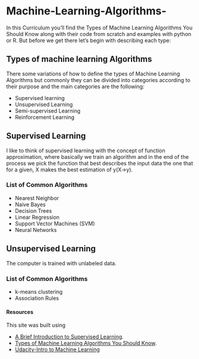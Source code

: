 # Machine-Learning-Algorithms-
In this Curriculum you’ll find the Types of Machine Learning Algorithms You Should Know along with their code from scratch and examples with python or R. But before we get there let’s begin with describing each type: 

## Types of machine learning Algorithms
There some variations of how to define the types of Machine Learning Algorithms but commonly they can be divided into categories according to their purpose and the main categories are the following:

-	Supervised learning
-	Unsupervised Learning
-	Semi-supervised Learning
-	Reinforcement Learning

## Supervised Learning 
I like to think of supervised learning with the concept of function approximation, where basically we train an algorithm and in the end of the process we pick the function that best describes the input data the one that for a given, X makes the best estimation of y(X->y).
### List of Common Algorithms
-	Nearest Neighbor
-	Naive Bayes
-	Decision Trees
-	Linear Regression
-	Support Vector Machines (SVM)
-	Neural Networks
## Unsupervised Learning
The computer is trained with unlabeled data.
### List of Common Algorithms
- k-means clustering
- Association Rules
 
#### Resources
This site was built using 
- [A Brief Introduction to Supervised Learning](https://towardsdatascience.com/a-brief-introduction-to-supervised-learning-54a3e3932590).
- [Types of Machine Learning Algorithms You Should Know](https://towardsdatascience.com/types-of-machine-learning-algorithms-you-should-know-953a08248861).
- [Udacity-Intro to Machine Learning](https://classroom.udacity.com/courses/ud120)
